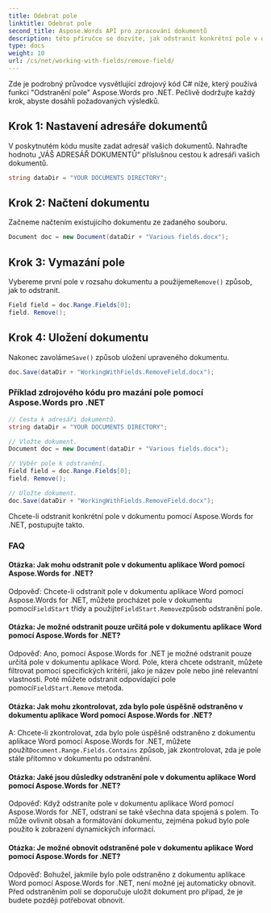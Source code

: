 ```yaml
---
title: Odebrat pole
linktitle: Odebrat pole
second_title: Aspose.Words API pro zpracování dokumentů
description: této příručce se dozvíte, jak odstranit konkrétní pole v dokumentu pomocí Aspose.Words for .NET.
type: docs
weight: 10
url: /cs/net/working-with-fields/remove-field/
---
```

Zde je podrobný průvodce vysvětlující zdrojový kód C# níže, který používá funkci "Odstranění pole" Aspose.Words pro .NET. Pečlivě dodržujte každý krok, abyste dosáhli požadovaných výsledků.

## Krok 1: Nastavení adresáře dokumentů

V poskytnutém kódu musíte zadat adresář vašich dokumentů. Nahraďte hodnotu „VÁŠ ADRESÁŘ DOKUMENTŮ“ příslušnou cestou k adresáři vašich dokumentů.

```csharp
string dataDir = "YOUR DOCUMENTS DIRECTORY";
```

## Krok 2: Načtení dokumentu

Začneme načtením existujícího dokumentu ze zadaného souboru.

```csharp
Document doc = new Document(dataDir + "Various fields.docx");
```

## Krok 3: Vymazání pole

 Vybereme první pole v rozsahu dokumentu a použijeme`Remove()` způsob, jak to odstranit.

```csharp
Field field = doc.Range.Fields[0];
field. Remove();
```

## Krok 4: Uložení dokumentu

 Nakonec zavoláme`Save()` způsob uložení upraveného dokumentu.

```csharp
doc.Save(dataDir + "WorkingWithFields.RemoveField.docx");
```

### Příklad zdrojového kódu pro mazání pole pomocí Aspose.Words pro .NET

```csharp
// Cesta k adresáři dokumentů.
string dataDir = "YOUR DOCUMENTS DIRECTORY";

// Vložte dokument.
Document doc = new Document(dataDir + "Various fields.docx");

// Výběr pole k odstranění.
Field field = doc.Range.Fields[0];
field. Remove();

// Uložte dokument.
doc.Save(dataDir + "WorkingWithFields.RemoveField.docx");
```

Chcete-li odstranit konkrétní pole v dokumentu pomocí Aspose.Words for .NET, postupujte takto.

### FAQ

#### Otázka: Jak mohu odstranit pole v dokumentu aplikace Word pomocí Aspose.Words for .NET?

 Odpověď: Chcete-li odstranit pole v dokumentu aplikace Word pomocí Aspose.Words for .NET, můžete procházet pole v dokumentu pomocí`FieldStart` třídy a použijte`FieldStart.Remove`způsob odstranění pole.

#### Otázka: Je možné odstranit pouze určitá pole v dokumentu aplikace Word pomocí Aspose.Words for .NET?

 Odpověď: Ano, pomocí Aspose.Words for .NET je možné odstranit pouze určitá pole v dokumentu aplikace Word. Pole, která chcete odstranit, můžete filtrovat pomocí specifických kritérií, jako je název pole nebo jiné relevantní vlastnosti. Poté můžete odstranit odpovídající pole pomocí`FieldStart.Remove` metoda.

#### Otázka: Jak mohu zkontrolovat, zda bylo pole úspěšně odstraněno v dokumentu aplikace Word pomocí Aspose.Words for .NET?

 A: Chcete-li zkontrolovat, zda bylo pole úspěšně odstraněno z dokumentu aplikace Word pomocí Aspose.Words for .NET, můžete použít`Document.Range.Fields.Contains` způsob, jak zkontrolovat, zda je pole stále přítomno v dokumentu po odstranění.

#### Otázka: Jaké jsou důsledky odstranění pole v dokumentu aplikace Word pomocí Aspose.Words for .NET?

Odpověď: Když odstraníte pole v dokumentu aplikace Word pomocí Aspose.Words for .NET, odstraní se také všechna data spojená s polem. To může ovlivnit obsah a formátování dokumentu, zejména pokud bylo pole použito k zobrazení dynamických informací.

#### Otázka: Je možné obnovit odstraněné pole v dokumentu aplikace Word pomocí Aspose.Words for .NET?

Odpověď: Bohužel, jakmile bylo pole odstraněno z dokumentu aplikace Word pomocí Aspose.Words for .NET, není možné jej automaticky obnovit. Před odstraněním polí se doporučuje uložit dokument pro případ, že je budete později potřebovat obnovit.